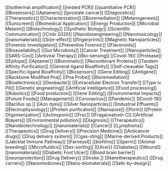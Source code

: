 [[Isothermal amplification]]
[[nested PCR]]
[[quantitative PCR]]
[[Biosensors]]
[[Aptamers]]
[[prostate cancer]]
[[Diagnostics]]
[[Theranostics]]
[[Characterization]]
[[Bioremediation]]
[[Melanogenesis]]
[[Sunscreen]]
[[Biomedical Application]]
[[Energy Production]]
[[Microbial Melanin]]
[[Biotechnology]]
[[Synthetic Biology]]
[[Scientific Communication]]
[[Cinbi 2020]]
[[Nanobioengineering]]
[[Nanotoxicology]]
[[nanomaterials]]
[[Size-effect]]
[[fingerprints]]
[[Magnetic Nanoparticles]]
[[Forensic Investigation]]
[[Preventive Forensic]]
[[Flavonoids]]
[[Bioavailability]]
[[Gut Microbiota]]
[[Cancer Treatment]]
[[Nanoparticles]]
[[SARS-Cov]]
[[Antiviral Therapy]]
[[Bio-sensing]]
[[Covid-19]]
[[Protease]]
[[Epitope]]
[[Aptamer]]
[[Biomimetic]]
[[Recombinant Proteins]]
[[Tandem Affinity Purification]]
[[General-ligand Bioaffinity]]
[[Self-cleavable Tags]]
[[Specific-ligand Bioaffinity]]
[[Biosensors]]
[[Gene Editing]]
[[Antigene]]
[[Backbone Modified Pna]]
[[Pna Probe]]
[[Bioremediation]]
[[Bioelectronics]]
[[Geobacter]]
[[Extracellular Electron Transfer]]
[[Type Iv Pili]]
[[Genetic engineering]]
[[Artificial intelligence]]
[[Food processing]]
[[Robotics]]
[[Food production]]
[[Gene Editing]]
[[Environmental Impacts]]
[[Future Foods]]
[[Management]]
[[Coronavirus]]
[[Pandemic]]
[[Covid-19]]
[[Bacillus sp.]]
[[Azo dyes]]
[[Silver Nanoparticles]]
[[Industrial Effluents]]
[[Electrophysiology]]
[[Protein purification]]
[[Nanopore]]
[[Porin]]
[[Protein Oligomerization]]
[[Actinoporin]]
[[Frac]]
[[Fragaceatoxin C]]
[[Artificial Bilayers]]
[[Environmental pollution]]
[[Diagnosis]]
[[Therapeutics]]
[[Nanobiotechnology]]
[[nanomaterials]]
[[Cancer]]
[[Lymphoma]]
[[Therapeutics]]
[[Drug Delivery]]
[[Precision Medicine]]
[[Anticancer drugs]]
[[Drug delivery system]]
[[Cgas-sting]]
[[Marine-derived Products]]
[[Jak/stat Immune Pathway]]
[[Farnesol]]
[[biofilms]]
[[Sperm]]
[[Animal breeding]]
[[Microfluidics]]
[[Sex-sorting]]
[[Ulcer]]
[[Diabetes]]
[[Wound]]
[[nanomaterials]]
[[Diabetic Foot Ulcer]]
[[Blood brain barrier]]
[[neuroprotection]]
[[Drug Delivery]]
[[Stroke.]]
[[Nanotherapeutics]]
[[Drug carriers]]
[[Nanomedicines]]
[[Nano-biomaterials]]
[[Safe-by-design]]
